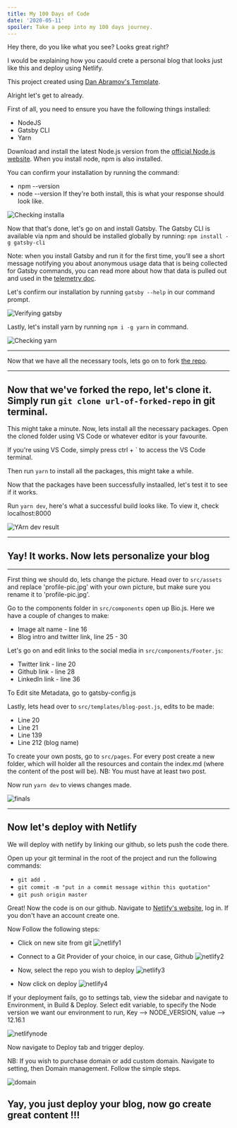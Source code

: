 ```yaml
---
title: My 100 Days of Code
date: '2020-05-11'
spoiler: Take a peep into my 100 days journey.
---
```


Hey there, do you like what you see? Looks great right?

I would be explaining how you caould crete a personal blog that looks just like this and deploy using Netlify.

This project created using [Dan Abramov's Template](https://github.com/gaearon/overreacted.io).

Alright let's get to already.

First of all, you need to ensure you have the following things installed:

* NodeJS
* Gatsby CLI
* Yarn

Download and install the latest Node.js version from the [official Node.js website](https://nodejs.org/en/). When you install node, npm is also installed.

You can confirm your installation by running the command:
- npm --version
- node --version
If they're both install, this is what your response should look like.

![Checking installa](./versions.JPG)

Now that that's done, let's go on and install Gatsby. The Gatsby CLI is available via npm and should be installed globally by running: `npm install -g gatsby-cli`

Note: when you install Gatsby and run it for the first time, you’ll see a short message notifying you about anonymous usage data that is being collected for Gatsby commands, you can read more about how that data is pulled out and used in the [telemetry doc](https://www.gatsbyjs.org/docs/telemetry).

Let's confirm our installation by running `gatsby --help` in our command prompt.

![Verifying gatsby](./gatsby.JPG)

Lastly, let's install yarn by running `npm i -g yarn` in command.

![Checking yarn](./yarn.JPG)

---

Now that we have all the necessary tools, lets go on to fork [the repo](https://www.github.com/blac-panda/codexplorer).

---

## Now that we've forked the repo, let's clone it. Simply run `git clone url-of-forked-repo` in git terminal.

This might take a minute. Now, lets install all the necessary packages. Open the cloned folder using VS Code or whatever editor is your favourite.

If you're using VS Code, simply press ctrl + ` to access the VS Code terminal.

Then run `yarn` to install all the packages, this might take a while.

Now that the packages have been successfully instaalled, let's test it to see if it works.

Run `yarn dev`, here's what a successful build looks like. To view it, check localhost:8000 

![YArn dev result](./yardev.JPG)

---

## Yay! It works. Now lets personalize your blog

---

First thing we should do, lets change the picture. Head over to `src/assets` and replace 'profile-pic.jpg' with your own picture, but make sure you rename it to 'profile-pic.jpg'.

Go to the components folder in `src/components` open up Bio.js. Here we have a couple of changes to make:

* Image alt name - line 16
* Blog intro and twitter link, line 25 - 30

Let's go on and edit links to the social media in `src/components/Footer.js`:

* Twitter link - line 20
* Github link - line 28
* LinkedIn link - line 36

To Edit site Metadata, go to gatsby-config.js

Lastly, lets head over to `src/templates/blog-post.js`, edits to be made:

* Line 20
* Line 21
* Line 139
* Line 212 (blog name)

To create your own posts, go to `src/pages`. For every post create a new folder, which will holder all the resources and contain the index.md (where the content of the post will be).
NB: You must have at least two post.

Now run `yarn dev` to views changes made.

![finals](./final.JPG)

---

## Now let's deploy with Netlify

We will deploy with netlify by linking our github, so lets push the code there.

Open up your git terminal in the root of the project and run the following commands:

* `git add .`
* `git commit -m "put in a commit message within this quotation"`
* `git push origin master`

Great! Now the code is on our github. Navigate to [Netlify's website](https://www.netlify.com), log in. If you don't have an account create one.

Now Follow the following steps: 

* Click on new site from git
![netlify1](./netlify1.JPG)

* Connect to a Git Provider of your choice, in our case, Github
![netlify2](./netlify2.JPG)

* Now, select the repo you wish to deploy
![netlify3](./netlify3.JPG)

* Now click on deploy
![netlify4](./netlify4.JPG)

If your deployment fails, go to settings tab, view the sidebar and navigate to Environment, in Build & Deploy.
Select edit variable, to specify the Node version we want our environment to run, Key --> NODE_VERSION, value --> 12.16.1

![netlifynode](./netlifynode.JPG)

Now navigate to Deploy tab and trigger deploy.

NB: If you wish to purchase domain or add custom domain. Navigate to setting, then Domain management. Follow the simple steps.

![domain](./domain.JPG)

## Yay, you just deploy your blog, now go create great content !!!